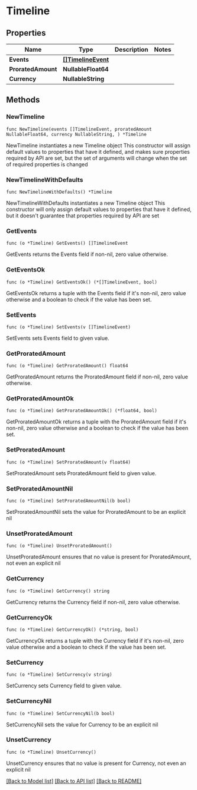 # Timeline

## Properties

Name | Type | Description | Notes
------------ | ------------- | ------------- | -------------
**Events** | [**[]TimelineEvent**](TimelineEvent.md) |  | 
**ProratedAmount** | **NullableFloat64** |  | 
**Currency** | **NullableString** |  | 

## Methods

### NewTimeline

`func NewTimeline(events []TimelineEvent, proratedAmount NullableFloat64, currency NullableString, ) *Timeline`

NewTimeline instantiates a new Timeline object
This constructor will assign default values to properties that have it defined,
and makes sure properties required by API are set, but the set of arguments
will change when the set of required properties is changed

### NewTimelineWithDefaults

`func NewTimelineWithDefaults() *Timeline`

NewTimelineWithDefaults instantiates a new Timeline object
This constructor will only assign default values to properties that have it defined,
but it doesn't guarantee that properties required by API are set

### GetEvents

`func (o *Timeline) GetEvents() []TimelineEvent`

GetEvents returns the Events field if non-nil, zero value otherwise.

### GetEventsOk

`func (o *Timeline) GetEventsOk() (*[]TimelineEvent, bool)`

GetEventsOk returns a tuple with the Events field if it's non-nil, zero value otherwise
and a boolean to check if the value has been set.

### SetEvents

`func (o *Timeline) SetEvents(v []TimelineEvent)`

SetEvents sets Events field to given value.


### GetProratedAmount

`func (o *Timeline) GetProratedAmount() float64`

GetProratedAmount returns the ProratedAmount field if non-nil, zero value otherwise.

### GetProratedAmountOk

`func (o *Timeline) GetProratedAmountOk() (*float64, bool)`

GetProratedAmountOk returns a tuple with the ProratedAmount field if it's non-nil, zero value otherwise
and a boolean to check if the value has been set.

### SetProratedAmount

`func (o *Timeline) SetProratedAmount(v float64)`

SetProratedAmount sets ProratedAmount field to given value.


### SetProratedAmountNil

`func (o *Timeline) SetProratedAmountNil(b bool)`

 SetProratedAmountNil sets the value for ProratedAmount to be an explicit nil

### UnsetProratedAmount
`func (o *Timeline) UnsetProratedAmount()`

UnsetProratedAmount ensures that no value is present for ProratedAmount, not even an explicit nil
### GetCurrency

`func (o *Timeline) GetCurrency() string`

GetCurrency returns the Currency field if non-nil, zero value otherwise.

### GetCurrencyOk

`func (o *Timeline) GetCurrencyOk() (*string, bool)`

GetCurrencyOk returns a tuple with the Currency field if it's non-nil, zero value otherwise
and a boolean to check if the value has been set.

### SetCurrency

`func (o *Timeline) SetCurrency(v string)`

SetCurrency sets Currency field to given value.


### SetCurrencyNil

`func (o *Timeline) SetCurrencyNil(b bool)`

 SetCurrencyNil sets the value for Currency to be an explicit nil

### UnsetCurrency
`func (o *Timeline) UnsetCurrency()`

UnsetCurrency ensures that no value is present for Currency, not even an explicit nil

[[Back to Model list]](../README.md#documentation-for-models) [[Back to API list]](../README.md#documentation-for-api-endpoints) [[Back to README]](../README.md)


